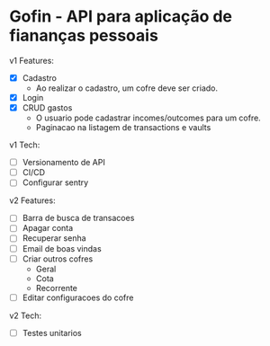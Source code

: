 # Gofin - API para aplicação de fiananças pessoais

v1 Features:
- [X] Cadastro
    - Ao realizar o cadastro, um cofre deve ser criado.
- [X] Login
- [X] CRUD gastos
    - O usuario pode cadastrar incomes/outcomes para um cofre.
    - Paginacao na listagem de transactions e vaults

v1 Tech:
- [ ] Versionamento de API
- [ ] CI/CD
- [ ] Configurar sentry

v2 Features:
- [ ] Barra de busca de transacoes
- [ ] Apagar conta
- [ ] Recuperar senha
- [ ] Email de boas vindas
- [ ] Criar outros cofres
    - Geral
    - Cota
    - Recorrente
- [ ] Editar configuracoes do cofre

v2 Tech:
- [ ] Testes unitarios
